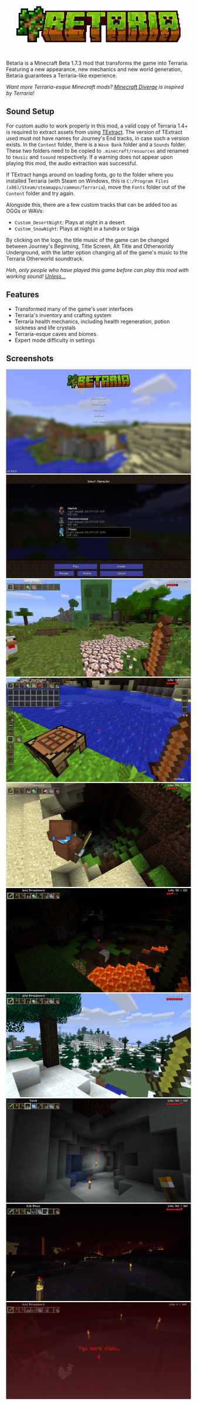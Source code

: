 <br>
<p align="center">
    <img src="betaria-logo.png">
</p>
<br>

Betaria is a Minecraft Beta 1.7.3 mod that transforms the game into Terraria. Featuring a new appearance, new mechanics and new world generation, Betaria guarantees a Terraria-like experience.

*Want more Terraria-esque Minecraft mods? [Minecraft Diverge](https://github.com/BlueStaggo/MCDiverge) is inspired by Terraria!*

## Sound Setup
For custom audio to work properly in this mod, a valid copy of Terraria 1.4+ is required to extract assets from using [TExtract](https://forums.terraria.org/index.php?threads/textract-extract-terrarias-images-sound-effects-and-music.937/). The version of TExtract used must not have names for Journey's End tracks, in case such a version exists. In the `Content` folder, there is a `Wave Bank` folder and a `Sounds` folder. These two folders need to be copied to `.minecraft/resources` and renamed to `tmusic` and `tsound` respectively. If a warning does not appear upon playing this mod, the audio extraction was successful.

If TExtract hangs around on loading fonts, go to the folder where you installed Terraria (with Steam on Windows, this is `C:/Program Files (x86)/Steam/steamapps/common/Terraria`), move the `Fonts` folder out of the `Content` folder and try again.

Alongside this, there are a few custom tracks that can be added too as OGGs or WAVs:
- `Custom_DesertNight`: Plays at night in a desert
- `Custom_SnowNight`: Plays at night in a tundra or taiga

By clicking on the logo, the title music of the game can be changed between Journey's Beginning, Title Screen, Alt Title and Otherworldy Underground, with the latter option changing all of the game's music to the Terraria Otherworld soundtrack.

*Heh, only people who have played this game before can play this mod with working sound! [Unless...](https://youtu.be/i8ju_10NkGY)*

## Features
- Transformed many of the game's user interfaces
- Terraria's inventory and crafting system
- Terraria health mechanics, including health regeneration, potion sickness and life crystals
- Terraria-esque caves and biomes
- Expert mode difficulty in settings

## Screenshots

![](<img/Screenshot 2023-07-28 120055.png>)
![](<img/Screenshot 2023-07-28 113209.png>)
![](img/2023-07-28_10.48.59.png)
![](img/2023-07-28_10.52.33.png)
![](img/2023-07-28_10.55.04.png)
![](img/2023-07-28_10.58.51.png)
![](img/2023-07-28_11.07.13.png)
![](img/2023-07-28_11.14.43.png)
![](img/2023-07-28_11.27.36.png)
![](img/2023-07-28_11.28.56.png)
